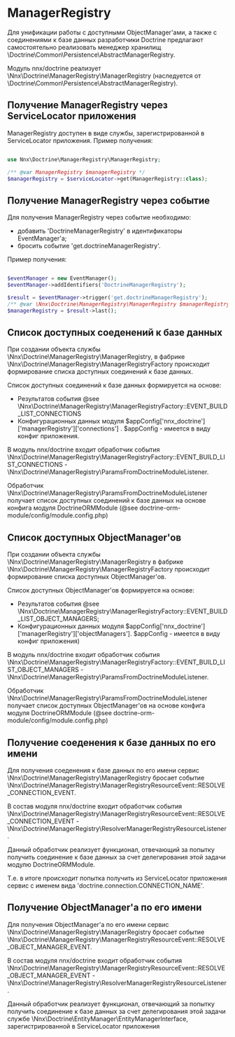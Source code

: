 # ManagerRegistry

Для унификации работы с доступными ObjectManager'ами, а также с соединениями к базе данных разработчики Doctrine предлагают
самостоятельно реализовать менеджер хранилищ \Doctrine\Common\Persistence\AbstractManagerRegistry.

Модуль nnx/doctrine реализует \Nnx\Doctrine\ManagerRegistry\ManagerRegistry (наследуется от \Doctrine\Common\Persistence\AbstractManagerRegistry).

## Получение ManagerRegistry через ServiceLocator приложения

ManagerRegistry доступен в виде службы, зарегистрированной в ServiceLocator приложения. Пример получения:

```php

use Nnx\Doctrine\ManagerRegistry\ManagerRegistry;

/** @var ManagerRegistry $managerRegistry */
$managerRegistry = $serviceLocator->get(ManagerRegistry::class);

```

## Получение ManagerRegistry через событие

Для получения ManagerRegistry через событие необходимо:

- добавить 'DoctrineManagerRegistry' в идентификаторы EventManager'a;
- бросить событие 'get.doctrineManagerRegistry'.

Пример получения:

```php

$eventManager = new EventManager();
$eventManager->addIdentifiers('DoctrineManagerRegistry');

$result = $eventManager->trigger('get.doctrineManagerRegistry');
/** @var \Nnx\Doctrine\ManagerRegistry\ManagerRegistry $managerRegistry */
$managerRegistry = $result->last();

```

## Список доступных соеденений к базе данных

При создании объекта службы \Nnx\Doctrine\ManagerRegistry\ManagerRegistry, в фабрике \Nnx\Doctrine\ManagerRegistry\ManagerRegistryFactory происходит формирование списка доступных соединений к базе данных.

Список доступных соединений к базе данных формируется на основе:

- Результатов события @see \Nnx\Doctrine\ManagerRegistry\ManagerRegistryFactory::EVENT_BUILD_LIST_CONNECTIONS
- Конфигурационных данных модуля $appConfig['nnx_doctrine']['managerRegistry']['connections'] . $appConfig - имеется в виду конфиг приложения.

В модуль nnx/doctrine входит обработчик события \Nnx\Doctrine\ManagerRegistry\ManagerRegistryFactory::EVENT_BUILD_LIST_CONNECTIONS - \Nnx\Doctrine\ManagerRegistry\ParamsFromDoctrineModuleListener.

Обработчик \Nnx\Doctrine\ManagerRegistry\ParamsFromDoctrineModuleListener получает список доступных соединений к базе данных
на основе конфига модуля DoctrineORMModule (@see doctrine-orm-module/config/module.config.php)

## Список доступных ObjectManager'ов

При создании объекта службы \Nnx\Doctrine\ManagerRegistry\ManagerRegistry в фабрике \Nnx\Doctrine\ManagerRegistry\ManagerRegistryFactory происходит формирование списка доступных ObjectManager'ов.

Список доступных ObjectManager'ов формируется на основе:

- Результатов события @see \Nnx\Doctrine\ManagerRegistry\ManagerRegistryFactory::EVENT_BUILD_LIST_OBJECT_MANAGERS;
- Конфигурационных данных модуля $appConfig['nnx_doctrine']['managerRegistry']['objectManagers']. $appConfig - имеется в виду конфиг приложения)

В модуль nnx/doctrine входит обработчик события \Nnx\Doctrine\ManagerRegistry\ManagerRegistryFactory::EVENT_BUILD_LIST_OBJECT_MANAGERS - \Nnx\Doctrine\ManagerRegistry\ParamsFromDoctrineModuleListener.

Обработчик \Nnx\Doctrine\ManagerRegistry\ParamsFromDoctrineModuleListener получает список доступных ObjectManager'ов на основе конфига модуля DoctrineORMModule (@see doctrine-orm-module/config/module.config.php)


## Получение соеденения к базе данных по его имени

Для получения соеденения к базе данных по его имени сервис \Nnx\Doctrine\ManagerRegistry\ManagerRegistry бросает событие
\Nnx\Doctrine\ManagerRegistry\ManagerRegistryResourceEvent::RESOLVE_CONNECTION_EVENT.

В состав модуля nnx/doctrine входит обработчик события \Nnx\Doctrine\ManagerRegistry\ManagerRegistryResourceEvent::RESOLVE_CONNECTION_EVENT - \Nnx\Doctrine\ManagerRegistry\ResolverManagerRegistryResourceListener.

Данный обработчик реализует функционал, отвечающий за попытку получить соединение к базе данных за счет делегирования этой задачи модулю DoctrineORMModule.

Т.е. в итоге происходит попытка получить из ServiceLocator приложения сервис с именем вида 'doctrine.connection.CONNECTION_NAME'.

## Получение ObjectManager'a по его имени

Для получения ObjectManager'a по его имени сервис \Nnx\Doctrine\ManagerRegistry\ManagerRegistry бросает событие
\Nnx\Doctrine\ManagerRegistry\ManagerRegistryResourceEvent::RESOLVE_OBJECT_MANAGER_EVENT.

В состав модуля nnx/doctrine входит обработчик события \Nnx\Doctrine\ManagerRegistry\ManagerRegistryResourceEvent::RESOLVE_OBJECT_MANAGER_EVENT - \Nnx\Doctrine\ManagerRegistry\ResolverManagerRegistryResourceListener.

Данный обработчик реализует функционал, отвечающий за попытку получить соединение к базе данных за счет делегирования 
этой задачи службе \Nnx\Doctrine\EntityManager\EntityManagerInterface, зарегистрированной в ServiceLocator приложения

